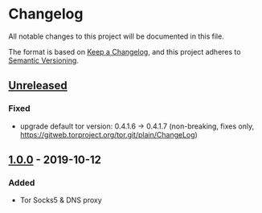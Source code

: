 # Changelog
All notable changes to this project will be documented in this file.

The format is based on [Keep a Changelog](https://keepachangelog.com/en/1.0.0/),
and this project adheres to [Semantic Versioning](https://semver.org/spec/v2.0.0.html).

## [Unreleased]
### Fixed
- upgrade default tor version: 0.4.1.6 -> 0.4.1.7
  (non-breaking, fixes only, https://gitweb.torproject.org/tor.git/plain/ChangeLog)

## [1.0.0] - 2019-10-12
### Added
- Tor Socks5 & DNS proxy

[Unreleased]: https://github.com/fphammerle/docker-tor-proxy/compare/1.0.0...HEAD
[1.0.0]: https://github.com/fphammerle/docker-tor-proxy/releases/tag/1.0.0
